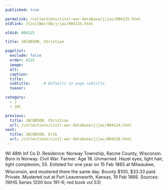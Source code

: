 ```yaml
---
published: true

permalink: /collections/civil-war-database/j/jac/004125.html
oldlink: /CivilWar/db/j/jac/004125.html

oldid: 004125

title: JACOBSON, Christian

pagelist:
  exclude: false
  order: 4125
  image: 
  alt:
  caption:
  title:
  subtitle:      # Defaults to page subtitle
  teaser:

category: 
  - J 
  - JAC

previous:
  title: JACOBSON, Christian
  url: /collections/civil-war-database/j/jac/004124.html  
next:
  title: JACOBSON, Erik
  url: /collections/civil-war-database/j/jac/004126.html   
---
```

WI 48th Inf Co D. Residence: Norway Township, Racine County, Wisconsin. Born in Norway. Civil War: Farmer. Age 18. Unmarried. Hazel eyes, light hair, light complexion, 5&#146;5&#148;. Enlisted for one year on 15 Feb 1865 at Milwaukee, Wisconsin, and mustered there the same day. Bounty $100, $33.33 paid. Private. Mustered out at Fort Leavenworth, Kansas, 19 Feb 1866. Sources: (WHS Series 1200 box 191-6; red book vol 53)
